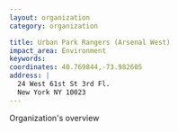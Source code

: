 ```yaml
---
layout: organization
category: organization

title: Urban Park Rangers (Arsenal West)
impact_area: Environment
keywords: 
coordinates: 40.769844,-73.982605
address: |
  24 West 61st St 3rd Fl.
  New York NY 10023
---
```

Organization's overview
